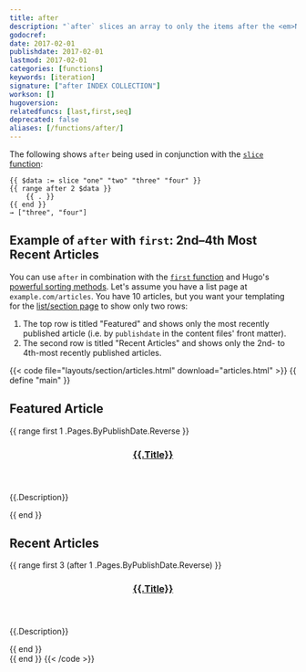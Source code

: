 ```yaml
---
title: after
description: "`after` slices an array to only the items after the <em>N</em>th item."
godocref:
date: 2017-02-01
publishdate: 2017-02-01
lastmod: 2017-02-01
categories: [functions]
keywords: [iteration]
signature: ["after INDEX COLLECTION"]
workson: []
hugoversion:
relatedfuncs: [last,first,seq]
deprecated: false
aliases: [/functions/after/]
---
```


The following shows `after` being used in conjunction with the [`slice` function][slice]:

```
{{ $data := slice "one" "two" "three" "four" }}
{{ range after 2 $data }}
    {{ . }}
{{ end }}
→ ["three", "four"]
```

## Example of `after` with `first`: 2nd&ndash;4th Most Recent Articles

You can use `after` in combination with the [`first` function][] and Hugo's [powerful sorting methods][lists]. Let's assume you have a list page at `example.com/articles`. You have 10 articles, but you want your templating for the [list/section page][] to show only two rows:

1. The top row is titled "Featured" and shows only the most recently published article (i.e. by `publishdate` in the content files' front matter).
2. The second row is titled "Recent Articles" and shows only the 2nd- to 4th-most recently published articles.

{{< code file="layouts/section/articles.html" download="articles.html" >}}
{{ define "main" }}
<section class="row featured-article">
    <h2>Featured Article</h2>
    {{ range first 1 .Pages.ByPublishDate.Reverse }}
     <header>
        <h3><a href="{{.Permalink}}">{{.Title}}</a></h3>
    </header>
    <p>{{.Description}}</p>
    {{ end }}
</section>
<div class="row recent-articles">
    <h2>Recent Articles</h2>
    {{ range first 3 (after 1 .Pages.ByPublishDate.Reverse) }}
        <section class="recent-article">
            <header>
                <h3><a href="{{.Permalink}}">{{.Title}}</a></h3>
            </header>
            <p>{{.Description}}</p>
        </section>
    {{ end }}
</div>
{{ end }}
{{< /code >}}

[`first` function]: /functions/first/
[list/section page]: /templates/section-templates/
[lists]: /lists/
[slice]: /functions/slice/
